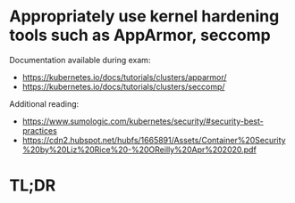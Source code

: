 # Appropriately use kernel hardening tools such as AppArmor, seccomp
Documentation available during exam:
* https://kubernetes.io/docs/tutorials/clusters/apparmor/
* https://kubernetes.io/docs/tutorials/clusters/seccomp/

Additional reading:
* https://www.sumologic.com/kubernetes/security/#security-best-practices
* https://cdn2.hubspot.net/hubfs/1665891/Assets/Container%20Security%20by%20Liz%20Rice%20-%20OReilly%20Apr%202020.pdf

# TL;DR
